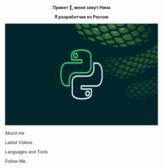 <p align="center"><b>Привет 👋, меня зовут Нина</b> </p>
<p align="center"><b>Я разработчик из России</b> </p>

<p align="center"><img src="https://github.com/Nina2301/Nina2301/blob/main/assets/scale_1200.png"  /></p>

About me

Latest Videos

Languages and Tools

Follow Me